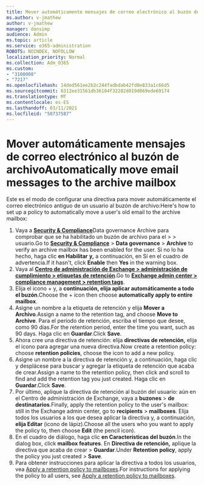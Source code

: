 ```yaml
---
title: Mover automáticamente mensajes de correo electrónico al buzón de archivo
ms.author: v-jmathew
author: v-jmathew
manager: dansimp
audience: Admin
ms.topic: article
ms.service: o365-administration
ROBOTS: NOINDEX, NOFOLLOW
localization_priority: Normal
ms.collection: Adm_O365
ms.custom:
- "3100008"
- "7217"
ms.openlocfilehash: 14ded561ee2b3c244fadbdab42fd0e833a1c66d5
ms.sourcegitcommit: 6312ee31561db36104f32282d019d069ede69174
ms.translationtype: MT
ms.contentlocale: es-ES
ms.lasthandoff: 03/11/2021
ms.locfileid: "50737587"
---
```

# <a name="automatically-move-email-messages-to-the-archive-mailbox"></a><span data-ttu-id="f2c40-102">Mover automáticamente mensajes de correo electrónico al buzón de archivo</span><span class="sxs-lookup"><span data-stu-id="f2c40-102">Automatically move email messages to the archive mailbox</span></span>

<span data-ttu-id="f2c40-103">Este es el modo de configurar una directiva para mover automáticamente el correo electrónico antiguo de un usuario al buzón de archivo:</span><span class="sxs-lookup"><span data-stu-id="f2c40-103">Here's how to set up a policy to automatically move a user's old email to the archive mailbox:</span></span>

1. <span data-ttu-id="f2c40-104">Vaya a [**Security & Compliance**](https://go.microsoft.com/fwlink/p/?linkid=2077143)Data governance Archive para comprobar que se ha habilitado un buzón de archivo para el  >    >   usuario.</span><span class="sxs-lookup"><span data-stu-id="f2c40-104">Go to [**Security & Compliance**](https://go.microsoft.com/fwlink/p/?linkid=2077143) > **Data governance** > **Archive** to verify an archive mailbox has been enabled for the user.</span></span> <span data-ttu-id="f2c40-105">Si no lo ha hecho, haga clic **en Habilitar** **y,** a continuación, en Sí en el cuadro de advertencia.</span><span class="sxs-lookup"><span data-stu-id="f2c40-105">If it hasn't, click **Enable** then **Yes** in the warning box.</span></span>
2. <span data-ttu-id="f2c40-106">Vaya al [**Centro de administración de Exchange > administración de cumplimiento > etiquetas de retención**](https://go.microsoft.com/fwlink/?linkid=2059104).</span><span class="sxs-lookup"><span data-stu-id="f2c40-106">Go to [**Exchange admin center > compliance management > retention tags**](https://go.microsoft.com/fwlink/?linkid=2059104).</span></span>
3. <span data-ttu-id="f2c40-107">Elija el icono + y, a **continuación, elija aplicar automáticamente a todo el buzón**.</span><span class="sxs-lookup"><span data-stu-id="f2c40-107">Choose the + icon then choose **automatically apply to entire mailbox**.</span></span>
4. <span data-ttu-id="f2c40-108">Asigne un nombre a la etiqueta de retención y elija **Mover a Archivo**.</span><span class="sxs-lookup"><span data-stu-id="f2c40-108">Assign a name to the retention tag, and choose **Move to Archive**.</span></span> <span data-ttu-id="f2c40-109">Para el período de retención, escriba el tiempo que desee, como 90 días.</span><span class="sxs-lookup"><span data-stu-id="f2c40-109">For the retention period, enter the time you want, such as 90 days.</span></span> <span data-ttu-id="f2c40-110">Haga clic en **Guardar**.</span><span class="sxs-lookup"><span data-stu-id="f2c40-110">Click **Save**.</span></span>
5. <span data-ttu-id="f2c40-111">Ahora cree una directiva de retención: elija **directivas de retención,** elija el icono para agregar una nueva directiva.</span><span class="sxs-lookup"><span data-stu-id="f2c40-111">Now create a retention policy: choose **retention policies**, choose the icon to add a new policy.</span></span>
6. <span data-ttu-id="f2c40-112">Asigne un nombre a la directiva de retención y, a continuación, haga clic y desplácese para buscar y agregar la etiqueta de retención que acaba de crear.</span><span class="sxs-lookup"><span data-stu-id="f2c40-112">Assign a name to the retention policy, then click and scroll to find and add the retention tag you just created.</span></span> <span data-ttu-id="f2c40-113">Haga clic en **Guardar**.</span><span class="sxs-lookup"><span data-stu-id="f2c40-113">Click **Save**.</span></span>
7. <span data-ttu-id="f2c40-114">Por último, aplique la directiva de retención al buzón del usuario: aún en el Centro de administración de Exchange, vaya a **buzones**  >  **de destinatarios**.</span><span class="sxs-lookup"><span data-stu-id="f2c40-114">Finally, apply the retention policy to the user's mailbox: still in the Exchange admin center, go to **recipients** > **mailboxes**.</span></span> <span data-ttu-id="f2c40-115">Elija todos los usuarios a los que desea aplicar la directiva y, a continuación, **elija Editar** (icono de lápiz).</span><span class="sxs-lookup"><span data-stu-id="f2c40-115">Choose all the users who you want to apply the policy to, then choose **Edit** (the pencil icon).</span></span>
8. <span data-ttu-id="f2c40-116">En el cuadro de diálogo, haga clic **en Características del buzón**.</span><span class="sxs-lookup"><span data-stu-id="f2c40-116">In the dialog box, click **mailbox features**.</span></span> <span data-ttu-id="f2c40-117">En **Directiva de retención,** aplique la directiva que acaba de crear > **Guardar**.</span><span class="sxs-lookup"><span data-stu-id="f2c40-117">Under **Retention policy**, apply the policy you just created > **Save**.</span></span>
9. <span data-ttu-id="f2c40-118">Para obtener instrucciones para aplicar la directiva a todos los usuarios, vea [Apply a retention policy to mailboxes](https://docs.microsoft.com/exchange/security-and-compliance/messaging-records-management/apply-retention-policy).</span><span class="sxs-lookup"><span data-stu-id="f2c40-118">For instructions for applying the policy to all users, see [Apply a retention policy to mailboxes](https://docs.microsoft.com/exchange/security-and-compliance/messaging-records-management/apply-retention-policy).</span></span>
